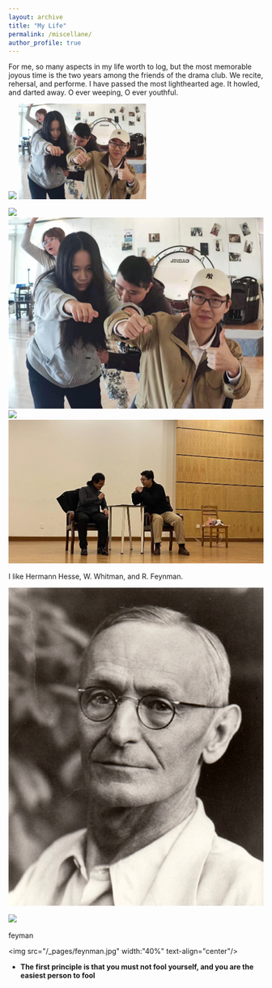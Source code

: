 ```yaml
---
layout: archive
title: "My Life"
permalink: /miscellane/
author_profile: true
---
```


For me, so many aspects in my life worth to log, but the most memorable joyous time is the two years among the friends of the drama club. We recite, rehersal, and performe. I have passed the most lighthearted age. It howled, and darted away. O ever weeping, O ever youthful.

<img src="/_pages/age.jpg"  border=0 width="50%"/>
<img src="/_pages/bus.jpg" border=0 width="50%"/>

![](age.jpg)
![](bus.jpg)
![](allofus.jpg)
![](meandhai.jpg)

I like Hermann Hesse, W. Whitman, and R. Feynman.

![hesse](hesse.jpg)

<img src="/_pages/heese.jpg" width="40%" text-align="center"/>

feyman

<img src="/\_pages/feynman.jpg" width:"40%" text-align="center"/>

- **The first principle is that you must not fool yourself, and you are the easiest person to fool**
